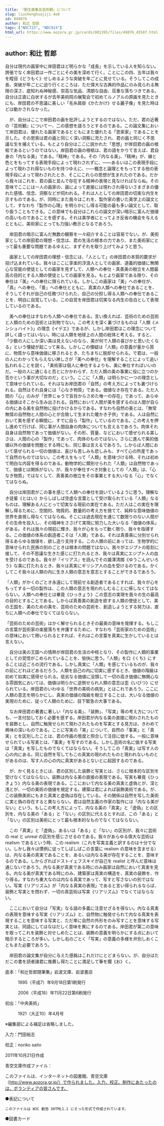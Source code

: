 ```yaml
---
title: 『劉生画集及芸術観』について
slug: liushenghuajiji-4e0
id: 049876
author: 和辻 哲郎
tags: ["NDC723", "NDC914"]
html_url: https://www.aozora.gr.jp/cards/001395/files/49876_45587.html
---
```


## author: 和辻 哲郎

自分は現代の画家中に岸田君ほど明らかな「成長」を示している人を知らない。誇張でなく岸田君は一作ごとにその美を深めて行く。ことにこの四、五年は我々を瞠目《どうもく》せしめるような突破を年ごとに見せている。そうしてこの成長、突破が年ごとに迫り行くところは、ただ偉大な古典的作品にのみ見られる無限の深さ、底知れぬ神秘感、崇高な気品、清朗な自由、荘重な落ちつきである。自分は正直に白状するが去年美術院の展覧会で初めてルノアルの原画を見たときにも、岸田君の不思議に美しい「毛糸肩掛《かたかけ》せる麗子像」を見た時ほどは動かされなかった。

　が、自分はここで岸田君の画を批評しようとするのではない。ただ、君の近著の『芸術観』について一、二の感想を語ろうとするのである。この論文集において岸田君は、優れたる画家であるとともにまた優れたる「思索家」であることを示した。その思索は君の画と同じく深い洞察に充たされ、君の画と同じく不思議な生を捕えている。もとより自分はここに説かれた「思想」が岸田君の画の根柢であるというのではない。岸田君の画の根柢は、君の語をかりて言えば、君自身の「内なる美」である。「精神」である。その「内なる美」、「精神」が、線と色とをもってする表現手段によって現わされずに、――あるいはこの表現手段によって現わされ得ないものを持つゆえに、――概念と論理とをもってする他の表現手段によって現わされたとき、そこにこれらの思想が生まれたのである。だから我々はこれを、君の画と並んで存在する精神の表現と見なければならぬ。その意味でここには一人の画家の、画によって直接には現わされ得ないさまざまの優れた感情、信念、洞察などが伺われる。それは人としての岸田君の切実な内生を示すものである。が、同時にまた我々はこれを、製作家の書いた美学上の論文として、すなわち「製作の心理」を明らかにし得る可能の最も多い論文として、取り扱うこともできる。この意味でも自分はこれらの論文が深い暗示に富んだ価値の高いものであることを感ずる。それは美学者にとってよき反省の機会を与えるとともに、美術家にとっても力強い教示となるであろう。



　岸田君の暗示に富んだ無数の観察を一々紹介することは容易でない。が、美術家としての岸田君の理想・信念は、君の生活の根本の力であり、また美術家にとって最も重要な問題であるゆえに、まずそれを取り上げてみようと思う。

　画家としての岸田君の理想・信念には、「人として」の岸田君の本質的要求が投げ込まれている。我々はここに享楽的浮浪人としての画家、道義的価値に無関心な官能の使徒としての画家を見ずして、人類への奉仕・真善美の樹立を人間最高の目的とする人類の使徒としての画家を見る。もとより画家である限り、その奉仕は「美」への奉仕に限られている。しかしこの画家は「美」への奉仕が、「真」への奉仕、「善」への奉仕とともに、真実の人類への奉仕であることを、そうしてそれが自己の任務づけられた、自己の分担し得る人類への奉仕であることを、明白に自覚している。この自覚を岸田君は切実なる内生の告白として表現しているのである。

　美への奉仕はすなわち人類への奉仕である。言い換えれば、芸術のための芸術と人類のための芸術とは別物でない。この考えを深く裏づけるものは「人類《メンシュハイト》」の理念《イデエ》であるが、しかし岸田君はこの理念について詳しく語ってはいない。時には人類を地球上の人間の総体と考える。すると、「少数の人にしか深い美は見えないのなら、美が何で人類の喜びかと思いたくなる」という懐疑が起こって来る。しかしこの懐疑は「人類」の意義が量から質に、物質から意味価値に移されるとき、たちまちに脱却せられる。で君は、一般の人にわかってもらえない淋しさが「美への奉仕」を理解することによって追い払われることを説く。「美術家は個人に奉仕するよりも、美に奉仕すればいいのだ。一般の人に通じると否とにかかわらず、ただ人類の美の事業に役に立つのか否かという事が大切なのだ」という。ここに「人類」は明らかに一つの理念として意味せられている。それはなお岸田君の「自然」の考え方によっても裏づけられる。自然はそれ自身には「心なき物質」である。価値なき存在である。ただ人間の「心」のみが「世界じゅうで盲目からさめた唯一の存在」であって、あらゆる価値はそこから生み出される。自然において人間が美を感ずるのは人間が自らの内にある美を自然物に投げかけるからである。すなわち自然の美とは、「無常無情の自然物と人間の心とが合致して生まれた暖かき子供」である。人は自然において美を感ずる瞬間に、すでに自ら「製作」しているのである。この考えを押し進めて行けば、同じ事が人間自身の肉体についても言えるであろう。肉体それ自身は自然物であって価値がない。その形、質量、などにおいて感ぜられる美しさは、人間の心の「製作」であって、肉体のものではない。さらに進んで美的価値以外の価値を問題とする時にも、同じ事は言えるであろう。しからば人間において感ぜられる一切の価値は、喜びも苦しみも悲しみも、すべて心の所産であって自然のものではない。この考えをもって「人類」を意味づける時、それは初めて明白な内容を得るのである。動物学的に類別せられた「人類」は自然物であって、価値とは関係がない。が、我々が奉仕すべき対象としての「人類」は、「心なき物質」ではなくして、真善美の樹立をその事業とする大いなる「心」でなくてはならぬ。

　自分は岸田君がこの事を感じて人類への奉仕を説いているように思う。理解なき徒輩《とはい》からしばしば空虚な言葉として受け取られている「人類」なるものは、理解ある人にとって切実なる現前の実在である。ただ人はこの実在を理解し得るために、空間的、物質的、数量的の考え方を捨てて、純粋な意味価値の世界を直視し得なくてはならぬ。そこには過去現在を通じて数限りのない人間がその生命を投入し、その精神をささげて実現に努力した大いなる「価値の体系」がある。それは我々の現前に輝き、我々が心をもって動く限り、我々を指導する。この価値の体系の創造者こそは「人類」である。それは真善美に分別せられ得るあらゆる価値を、欲し造り支持する。この人類の前にあっては、生物学的に意味せられた民族の別のごときは根本の問題ではない。我々がエジプトの彫刻に接して、その不思議な生きた感じに打たれるとき、我々は真実にエジプト人の血を受けるのである。我々が『イリアス』を読んでその雄渾清朗《ゆうこんせいろう》な美に打たれるとき、我々は真実にギリシア人の血を受けるのである。かくしてこそ我々は人類の内に生き人類の意志を意志とすることができるであろう。

「人類」がかくのごとき永遠にして現前せる創造者であるとすれば、我々が心をもってする一切の製作は、この人類の意志を現われしむることに帰しなくてはならない。人類への奉仕とは畢竟《ひっきょう》この意志の実現を我々の生の最高の目的とすることである。しからば真善美の創造を欲する人類の使徒として、美の王国を、美のための美を、芸術のための芸術を、創造しようとする努力は、直ちに人類への奉仕でなくてはならない。

「芸術のための芸術」はかく解せられるときその最奥の意味を発揮する。もしこの言葉が芸術家の楽屋落ちを弁護するために、すなわち「芸術家のための芸術」の意味において用いられるとすれば、それはこの言葉を真実に生かしているとは言えない。

　自分は美の王国への情熱が岸田君の生活の中核となり、その製作に人類的事業としての覚悟がこめられていることを、愉快に思う。「人類」を口《くち》にすることは近ごろの流行である。しかし真実に「人類」を感じているものが、我々の前にどれほどあるだろう。人類を自己の内に切実に感ずるとき、価値の階級は初めて如実に感得せられる。低劣なる価値に没頭して一切の高き価値に無関心なる雰囲気においては、価値は明らかに逆倒せられ人類の意志は歪《いびつ》にせられている。岸田君のいわゆる「世界の美術の病気」とはこれであろう。ここに人類の意志を明らかにし、真実の価値の階級を樹立することは、大いなる価値の実現のために、従って人類のために、目下緊急の大事である。

　なお岸田君の著書に著しい「内なる美」、「装飾」、「写実」等の考え方についても、一言付加しておく必要を感ずる。岸田君が内なる美の直接に現わされたものを装飾とし、自然に触発せられて現わされたものを写実とする見方は、きわめて興味の深いものである。ことに写実の「実」について、自然の「事実」と「真実」とを区別したことは、君の作画の態度と照合して注目に価する。一般に意味せられている写実とは、「事実」を写すのである。しかし芸術の名に価する写実は「真実」を写したものでなくてはならない。そうしてこの「真実」は写す人の心の内にある。同じ自然を写してもこの真実の現われたものと現われないものとがあるのは、写す人の心の内に真実があるとないとに起因するのである。

　が、かく見るときには、君の区別した装飾と写実とは、さらに根本的な区別を受けなくてはならない。装飾は内なる美の直接の表現である。写実も畢竟《ひっきょう》内なる美の表現である。ここにおいて内なる美の真実と虚偽とが、深と浅とが、一切の美術の価値を規定する。建築は君によれば装飾美術である。が、この装飾美術にもまた真実と虚偽は存在している。その関係は自然を写した美術に実と偽の存在すると異ならない。君は自然主義の作家の製作には「内なる美がない」という。もしこの考え方によって、内なる美の「真実」と「虚偽」との区別を、内なる美の「ある」と「ない」の区別に代えるとすれば、この「ある」と「ない」の区別は美術にとって最も根本的なものでなくてはならない。

　この「真実」と「虚偽」、あるいは「ある」と「ない」の区別が、我々に芸術の real と unreal の区別を感じさせるのである。我々があらゆる偉大な芸術は realism であるという時、この realism（これを写実主義と訳するのは十分でない。しかし我々は慣例に従ってしばしばこの言葉に realism の意味を含ませる）は、内なる美の真実であることを、あるいは内なる美が存在することを、意味するのである。しからざればドストイェフスキイが自己を realist と呼んだ意味は通じないであろう。内なる美が真実である時にのみ画家は自然において真実を見る。内なる美が真実である時にのみ、建築家は真実の構造を、真実の装飾を、作り得る。すなわち重大なのは内なる真実であって、写すと写さないの別ではない。写実《リアリズム》が「内なる真実の表現」であると言い得られるならば、装飾と写実とを問わず、一切の真芸術は写実《リアリズム》でなくてはならない。

　ここにおいて自分は「写実」なる語の多義に注意せざるを得ない。内なる真実の表現を意味する写実《リアリズム》と、自然物に触発せられて内なる真実を表現することを意味する写実と、ただ単に自然の外形をのみ写すことを意味する写実とは、同語にしてはなはだしく意味を異にするのである。岸田君が第二の意味を取ってこれを装飾と対せしめたことは、装飾の意義を明らかにする点において暗示するところが多い。しかし右のごとく「写実」の意義の多様を弁別しおくこともまた必要であろう。



　岸田君の論文集が自分に与えた感銘はこれだけにとどまらない。が、自分はただこの書を読者諸君に推薦し得たことに満足して筆を擱《お》く。













底本：「和辻哲郎随筆集」岩波文庫、岩波書店

　　　1995（平成7）年9月18日第1刷発行

　　　2006（平成18）年11月22日第6刷発行

初出：「中央美術」

　　　1921（大正10）年4月号

※編集部による補足は省略しました。

入力：門田裕志

校正：noriko saito

2011年10月21日作成

青空文庫作成ファイル：

このファイルは、インターネットの図書館、青空文庫（http://www.aozora.gr.jp/）で作られました。入力、校正、制作にあたったのは、ボランティアの皆さんです。











●表記について


	このファイルは W3C 勧告 XHTML1.1 にそった形式で作成されています。







●図書カード